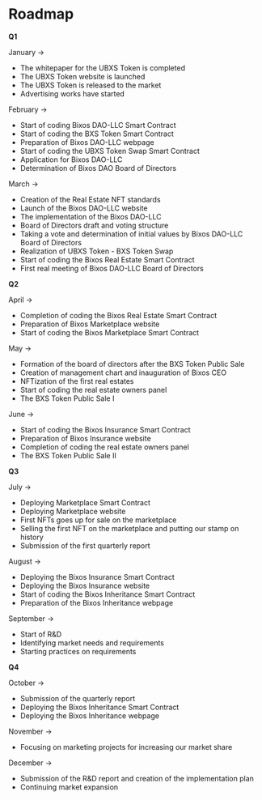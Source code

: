 # Roadmap

**Q1**

January ->

* The whitepaper for the UBXS Token is completed
* The UBXS Token website is launched
* The UBXS Token is released to the market
* Advertising works have started

February ->

* Start of coding Bixos DAO-LLC Smart Contract
* Start of coding the BXS Token Smart Contract
* Preparation of Bixos DAO-LLC webpage
* Start of coding the UBXS Token Swap Smart Contract
* Application for Bixos DAO-LLC
* Determination of Bixos DAO Board of Directors

March ->

* Creation of the Real Estate NFT standards
* Launch of the Bixos DAO-LLC website
* The implementation of the Bixos DAO-LLC
* Board of Directors draft and voting structure
* Taking a vote and determination of initial values by Bixos DAO-LLC Board of Directors
* Realization of UBXS Token - BXS Token Swap
* Start of coding the Bixos Real Estate Smart Contract
* First real meeting of Bixos DAO-LLC Board of Directors

**Q2**

April ->

* Completion of coding the Bixos Real Estate Smart Contract
* Preparation of Bixos Marketplace website
* Start of coding the Bixos Marketplace Smart Contract

May ->

* Formation of the board of directors after the BXS Token Public Sale
* Creation of management chart and inauguration of Bixos CEO
* NFTization of the first real estates
* Start of coding the real estate owners panel
* The BXS Token Public Sale I

June ->

* Start of coding the Bixos Insurance Smart Contract
* Preparation of Bixos Insurance website
* Completion of coding the real estate owners panel
* The BXS Token Public Sale II

**Q3**

July ->

* Deploying Marketplace Smart Contract
* Deploying Marketplace website
* First NFTs goes up for sale on the marketplace
* Selling the first NFT on the marketplace and putting our stamp on history
* Submission of the first quarterly report

August ->

* Deploying the Bixos Insurance Smart Contract
* Deploying the Bixos Insurance website
* Start of coding the Bixos Inheritance Smart Contract
* Preparation of the Bixos Inheritance webpage

September ->

* Start of R\&D
* Identifying market needs and requirements
* Starting practices on requirements

**Q4**

October ->

* Submission of the quarterly report
* Deploying the Bixos Inheritance Smart Contract
* Deploying the Bixos Inheritance webpage

November ->

* Focusing on marketing projects for increasing our market share

December ->

* Submission of the R\&D report and creation of the implementation plan
* Continuing market expansion
